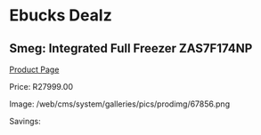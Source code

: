 
# Ebucks Dealz
## Smeg: Integrated Full Freezer ZAS7F174NP
[Product Page](https://www.ebucks.com/web/shop/productSelected.do?prodId=1183671702&catId=1196429345)

Price: R27999.00

Image: /web/cms/system/galleries/pics/prodimg/67856.png

Savings: 


	